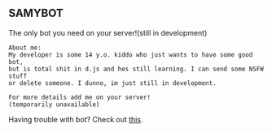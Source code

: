 ##  SAMYBOT

The only bot you need on your server!(still in development)


```
About me:
My developer is some 14 y.o. kiddo who just wants to have some good bot,
but is total shit in d.js and hes still learning. I can send some NSFW stuff 
or delete someone. I dunno, im just still in development.

For more details add me on your server!
(temporarily unavailable)
```
Having trouble with bot? Check out [this](https://szymek.cf/).
